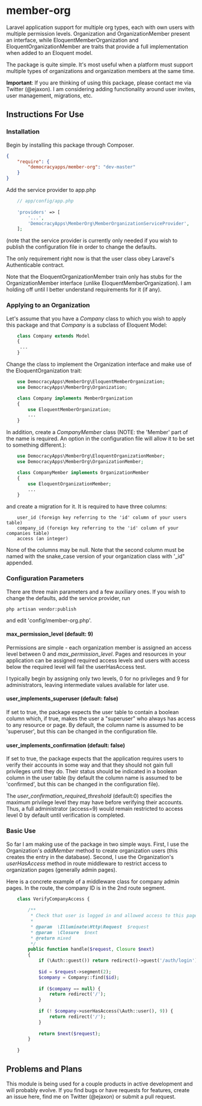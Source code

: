 # member-org
Laravel application support for multiple org types, each with own users with multiple permission levels. Organization 
and OrganizationMember present an interface, while EloquentMemberOrganization and EloquentOrganizationMember are traits that provide 
a full implementation when added to an Eloquent model.

The package is quite simple. It's most useful when a platform must support multiple types of organizations and organization members at the same time.

**Important**: If you are thinking of using this package, please contact me via Twitter (@ejaxon). I am considering adding
functionality around user invites, user management, migrations, etc. 

## Instructions For Use

### Installation

Begin by installing this package through Composer.

```json
{
    "require": {
        "democracyapps/member-org": "dev-master"
    }
}
```

Add the service provider to app.php

```php
    // app/config/app.php
    
    'providers' => [
        '...',
        'DemocracyApps\MemberOrg\MemberOrganizationServiceProvider',
    ];
```

(note that the service provider is currently only needed if you wish to publish the configuration file in order to change the defaults.

The only requirement right now is that the user class obey Laravel's Authenticable contract. 

Note that the EloquentOrganizationMember train only has stubs for the OrganizationMember 
interface (unlike EloquentMemberOrganization). I am holding off until I better understand requirements for it (if any).

### Applying to an Organization

Let's assume that you have a *Company* class to which you wish to apply this package and that *Company* is a subclass of Eloquent Model:

```php
    class Company extends Model
    {
     ...
    }
```
    
Change the class to implement the Organization interface and make use of the EloquentOrganization trait:

```php
    use DemocracyApps\MemberOrg\EloquentMemberOrganization;
    use DemocracyApps\MemberOrg\Organization;

    class Company implements MemberOrganization
    {
        use EloquentMemberOrganization;
        ...
    }
```
    
In addition, create a *CompanyMember* class (NOTE: the 'Member' part of the name is required. An option in the configuration file will
allow it to be set to something different.):

```php
    use DemocracyApps\MemberOrg\EloquentOrganizationMember;
    use DemocracyApps\MemberOrg\OrganizationMember;

    class CompanyMember implements OrganizationMember
    {
        use EloquentOrganizationMember;
        ...
    }
```

and create a migration for it. It is required to have three columns:

```
    user_id (foreign key referring to the 'id' column of your users table)
    company_id (foreign key referring to the 'id' column of your companies table)
    access (an integer)
```

None of the columns may be null. Note that the second column must be named with the snake_case version of your organization class with '_id" appended.

### Configuration Parameters

There are three main parameters and a few auxiliary ones. If you wish to change the defaults, add the service provider, run

    php artisan vendor:publish

and edit 'config/member-org.php'.

#### max_permission_level (default: 9)

Permissions are simple - each organization member is assigned an access level between 0 and *max_permission_level*. 
Pages and resources in your application can be assigned required access levels and users with access below the
required level will fail the userHasAccess test. 
 
I typically begin by assigning only two levels, 0 for no privileges and 9 for administrators, leaving
intermediate values available for later use.

#### user_implements_superuser (default: false)

If set to true, the package expects the user table to contain a boolean column which, if true, makes the user a "superuser" who
always has access to any resource or page. By default, the column name is assumed to be 'superuser', but this can be changed 
in the configuration file.

#### user_implements_confirmation (default: false)

If set to true, the package expects that the application requires users to verify their accounts in some way and that they should
not gain full privileges until they do. Their status should be indicated in a boolean column in the user table (by default the
column name is assumed to be 'confirmed', but this can be changed in the configuration file). 

The *user_confirmation_required_threshold* (default:0) specifies the maximum privilege level they may have before verifying their
accounts. Thus, a full administrator (access=9) would remain restricted to access level 0 by default until verification is completed.

### Basic Use

So far I am making use of the package in two simple ways. First, I use the Organization's *addMember* method to create
organization users (this creates the entry in the database). Second, I use the Organization's *userHasAccess* method
in route middleware to restrict access to organization pages (generally admin pages).

Here is a concrete example of a middleware class for company admin pages. In the route, the company ID is in the 2nd route segment.

```php
    class VerifyCompanyAccess {
    
    	/**
    	 * Check that user is logged in and allowed access to this page
    	 *
    	 * @param  \Illuminate\Http\Request  $request
    	 * @param  \Closure  $next
    	 * @return mixed
    	 */
    	public function handle($request, Closure $next)
    	{
            if (\Auth::guest()) return redirect()->guest('/auth/login');
    
            $id = $request->segment(2);
            $company = Company::find($id);
    
            if ($company == null) {
                return redirect('/');
            }
    
            if (! $company->userHasAccess(\Auth::user(), 9)) {
                return redirect('/');
            }
    
    		return $next($request);
    	}
    
    }
```

## Problems and Plans
 
This module is being used for a couple products in active development and will probably evolve. If you find bugs or have
requests for features, create an issue here, find me on Twitter (@ejaxon) or submit a pull request.

